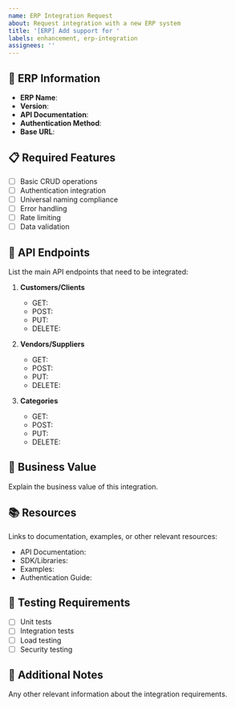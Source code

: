 ```yaml
---
name: ERP Integration Request
about: Request integration with a new ERP system
title: '[ERP] Add support for '
labels: enhancement, erp-integration
assignees: ''
---
```


## 🏢 ERP Information
- **ERP Name**: 
- **Version**: 
- **API Documentation**: 
- **Authentication Method**: 
- **Base URL**: 

## 📋 Required Features
- [ ] Basic CRUD operations
- [ ] Authentication integration
- [ ] Universal naming compliance
- [ ] Error handling
- [ ] Rate limiting
- [ ] Data validation

## 🔗 API Endpoints
List the main API endpoints that need to be integrated:

1. **Customers/Clients**
   - GET: 
   - POST: 
   - PUT: 
   - DELETE: 

2. **Vendors/Suppliers**
   - GET: 
   - POST: 
   - PUT: 
   - DELETE: 

3. **Categories**
   - GET: 
   - POST: 
   - PUT: 
   - DELETE: 

## 🎯 Business Value
Explain the business value of this integration.

## 📚 Resources
Links to documentation, examples, or other relevant resources:
- API Documentation: 
- SDK/Libraries: 
- Examples: 
- Authentication Guide: 

## 🧪 Testing Requirements
- [ ] Unit tests
- [ ] Integration tests
- [ ] Load testing
- [ ] Security testing

## 📝 Additional Notes
Any other relevant information about the integration requirements.